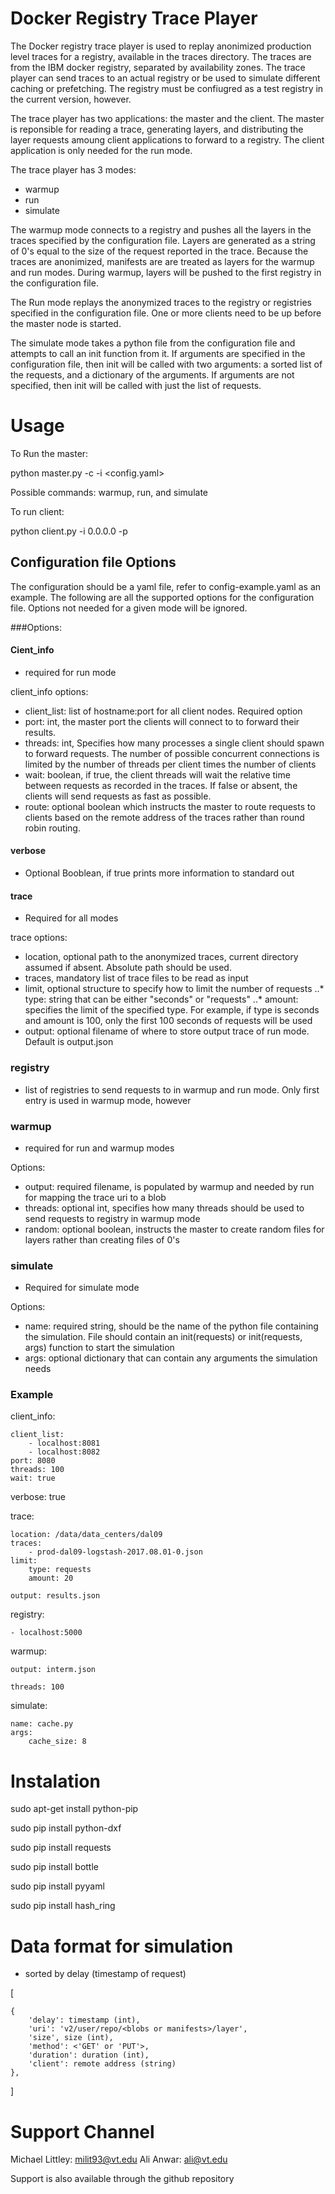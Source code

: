 # Docker Registry Trace Player

The Docker registry trace player is used to replay anonimized production level traces for a registry, available in the traces directory.
The traces are from the IBM docker registry, separated by availability zones.
The trace player can send traces to an actual registry or be used to simulate different caching or prefetching. The registry must be confiugred as a test registry in the current version, however.

The trace player has two applications: the master and the client. The master is reponsible for reading a trace, generating layers, and distributing the layer requests amoung client applications to forward to a registry. The client application is only needed for the run mode.

The trace player has 3 modes:

* warmup
* run
* simulate

The warmup mode connects to a registry and pushes all the layers in the traces specified by the configuration file. Layers are generated as a string of 0's equal to the size of the request reported in the trace. Because the traces are anonimized, manifests are are treated as layers for the warmup and run modes. During warmup, layers will be pushed to the first registry in the configuration file.

The Run mode replays the anonymized traces to the registry or registries specified in the configuration file. One or more clients need to be up before the master node is started.

The simulate mode takes a python file from the configuration file and attempts to call an init function from it. If arguments are specified in the configuration file, then init will be called with two arguments: a sorted list of the requests, and a dictionary of the arguments. If arguments are not specified, then init will be called with just the list of requests.

# Usage

To Run the master:

python master.py -c <command> -i <config.yaml>

Possible commands: warmup, run, and simulate

To run client:

python client.py -i 0.0.0.0 -p <port number>

## Configuration file Options

The configuration should be a yaml file, refer to config-example.yaml as an example. The following are all the supported options for the configuration file. Options not needed for a given mode will be ignored.

###Options:

#### Cient_info

* required for run mode

client_info options:

* client_list: list of hostname:port for all client nodes. Required option
* port: int, the master port the clients will connect to to forward their results.
* threads: int, Specifies how many processes a single client should spawn to forward requests. The number of possible concurrent connections is limited by the number of threads per client times the number of clients
* wait: boolean, if true, the client threads will wait the relative time between requests as recorded in the traces. If false or absent, the clients will send requests as fast as possible.
* route: optional boolean which instructs the master to route requests to clients based on the remote address of the traces rather than round robin routing.

#### verbose
* Optional Booblean, if true prints more information to standard out

#### trace
* Required for all modes

trace options:

* location, optional path to the anonymized traces, current directory assumed if absent. Absolute path should be used.
* traces, mandatory list of trace files to be read as input
* limit, optional structure to specify how to limit the number of requests
..* type: string that can be either "seconds" or "requests" 
..* amount: specifies the limit of the specified type. For example, if type is seconds and amount is 100, only the first 100 seconds of requests will be used
* output: optional filename of where to store output trace of run mode. Default is output.json

### registry

* list of registries to send requests to in warmup and run mode. Only first entry is used in warmup mode, however

### warmup

* required for run and warmup modes

Options:

* output: required filename, is populated by warmup and needed by run for mapping the trace uri to a blob
* threads: optional int, specifies how many threads should be used to send requests to registry in warmup mode
* random: optional boolean, instructs the master to create random files for layers rather than creating files of 0's

### simulate

* Required for simulate mode

Options:

* name: required string, should be the name of the python file containing the simulation. File should contain an init(requests) or init(requests, args) function to start the simulation
* args: optional dictionary that can contain any arguments the simulation needs

### Example


client_info:

    client_list:
        - localhost:8081
        - localhost:8082
    port: 8080
    threads: 100
    wait: true

verbose: true

trace:

    location: /data/data_centers/dal09
    traces:
        - prod-dal09-logstash-2017.08.01-0.json
    limit:
        type: requests
        amount: 20

    output: results.json

registry:

    - localhost:5000

warmup:

    output: interm.json

    threads: 100

simulate:

    name: cache.py
    args:
        cache_size: 8


# Instalation

sudo apt-get install python-pip

sudo pip install python-dxf

sudo pip install requests

sudo pip install bottle

sudo pip install pyyaml

sudo pip install hash_ring

# Data format for simulation
* sorted by delay (timestamp of request)

[

    {
        'delay': timestamp (int),
        'uri': 'v2/user/repo/<blobs or manifests>/layer',
        'size', size (int),
        'method': <'GET' or 'PUT'>,
        'duration': duration (int),
        'client': remote address (string)
    },
]

# Support Channel

Michael Littley: milit93@vt.edu
Ali Anwar: ali@vt.edu

Support is also available through the github repository
